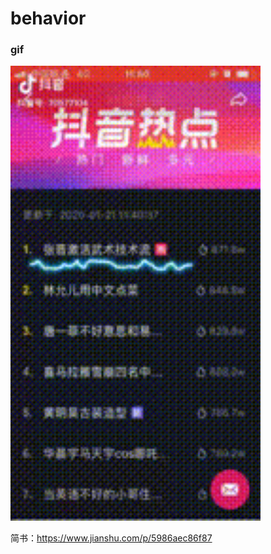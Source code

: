 # behavior

### gif

<img src="gif/21134244-7e7a289febb2f094.gif" width="400"> </img>

简书：https://www.jianshu.com/p/5986aec86f87
